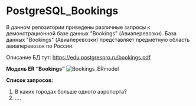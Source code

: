 # PostgreSQL_Bookings

В данном репозитории приведены различные запросы к демонстрационной базе данных "Bookings" (Авиаперевозки).
База данных "Bookings" (Авиаперевозки) представляет предметную область авиаперевозок по России.

Описание БД тут: https://edu.postgrespro.ru/bookings.pdf

<b>Модель ER “Bookings”</b>
![Bookings_ERmodel](https://user-images.githubusercontent.com/38960003/212531761-db1133cc-cff2-446a-8d12-fa513bd21d8a.png)

<b>Cписок запросов:</b>
<ol>
  <li>В каких городах больше одного аэропорта?</li>
  <li>....</li>
</ol>


